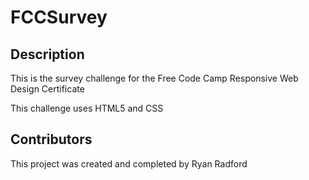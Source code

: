 # FCCSurvey

## Description

<p>This is the survey challenge for the Free Code Camp Responsive Web Design Certificate</p>
<p>This challenge uses HTML5 and CSS</p>

## Contributors

<p>This project was created and completed by Ryan Radford<p>